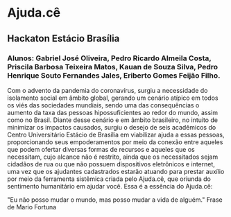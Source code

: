 # Ajuda.cê
## Hackaton Estácio Brasília
### Alunos: Gabriel José Oliveira, Pedro Ricardo Almeila Costa, Priscila Barbosa Teixeira Matos, Kauan de Souza Silva, Pedro Henrique Souto Fernandes Jales, Eriberto Gomes Feijão Filho.

Com o advento da pandemia do coronavírus, surgiu a necessidade do isolamento social em âmbito global, gerando um cenário atípico em todos os viés das sociedades mundiais, sendo uma das consequências o aumento da taxa das pessoas hipossuficientes ao redor do mundo, assim como no Brasil. Diante desse cenário e em âmbito brasileiro, no intuito de minimizar os impactos causados, surgiu o desejo de seis acadêmicos do Centro Universitário Estácio de Brasília em viabilizar ajuda a essas pessoas, proporcionando seus empoderamentos por meio da conexão entre aqueles que podem ofertar diversas formas de recursos e aqueles que os necessitam, cujo alcance não é restrito, ainda que os necessitados sejam cidadãos de rua ou que não possuem dispositivos eletrônicos e internet, uma vez que os ajudantes cadastrados estarão atuando para prestar auxílio por meio da ferramenta sistêmica criada pelo Ajuda.cê, que oriunda do sentimento humanitário em ajudar você. Essa é a essência do Ajuda.cê:

"Eu não posso mudar o mundo, mas posso mudar a vida de alguém."
Frase de Mario Fortuna

